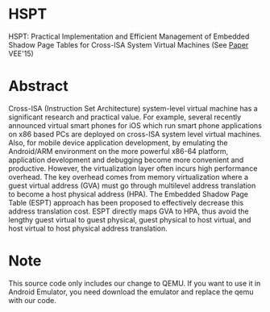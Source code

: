 # HSPT
HSPT: Practical Implementation and Efficient Management of Embedded Shadow Page Tables for Cross-ISA System Virtual Machines (See [Paper](http://dl.acm.org/citation.cfm?id=2731188&CFID=986069799&CFTOKEN=34911294) VEE'15)

# Abstract
Cross-ISA (Instruction Set Architecture) system-level virtual machine has a significant research and practical value.
For example, several recently announced virtual smart phones for iOS which run smart phone applications on x86 based 
PCs are deployed on cross-ISA system level virtual machines. Also, for mobile device application development, by emulating
the Android/ARM environment on the more powerful x86-64 platform, application development and debugging become more convenient 
and productive. However, the virtualization layer often incurs high performance overhead. The key overhead comes from memory 
virtualization where a guest virtual address (GVA) must go through multilevel address translation to become a host physical address
(HPA). The Embedded Shadow Page Table (ESPT) approach has been proposed to effectively decrease this address translation cost.
ESPT directly maps GVA to HPA, thus avoid the lengthy guest virtual to guest physical, guest physical to host virtual, and host 
virtual to host physical address translation.

# Note
This source code only includes our change to QEMU. If you want to use it in Android Emulator, you need download the emulator and
replace the qemu with our code.

